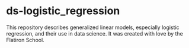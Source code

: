 # ds-logistic_regression

This repository describes generalized linear models, especially logistic regression, and their use in data science. It was created with love by the Flatiron School.

